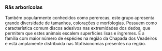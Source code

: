 ﻿### Rãs arborícolas


Também popularmente conhecidos como pererecas, este grupo apresenta grande diversidade de tamanhos, colorações e morfologias. Possuem como característica comum discos adesivos nas extremidades dos dedos, que permitem que estes animais escalem superfícies lisas e íngremes. É a família com maior número de espécies na região da Chapada dos Veadeiros e está amplamente distribuída nas fitofisionomias presentes na região.